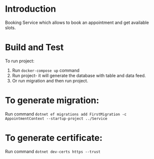 # Introduction 
Booking Service which allows to book an appointment and get available slots.

# Build and Test
To run project:
1. Run `docker-compose up` command
2. Run project- it will generate the database with table and data feed.
3. Or run migration and then run project.

# To generate migration:
Run command `dotnet ef migrations add FirstMigration -c AppointmentContext --startup-project ../Service`

# To generate certificate:
Run command `dotnet dev-certs https --trust`